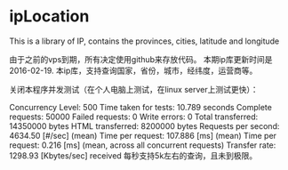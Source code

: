 # ipLocation
This is a library of IP, contains the provinces, cities, latitude and longitude

由于之前的vps到期，所有决定使用github来存放代码。
本期ip库更新时间是2016-02-19.
本ip库，支持查询国家，省份，城市，经纬度，运营商等。

关闭本程序并发测试（在个人电脑上测试，在linux server上测试更快）：

Concurrency Level:      500
Time taken for tests:   10.789 seconds
Complete requests:      50000
Failed requests:        0
Write errors:           0
Total transferred:      14350000 bytes
HTML transferred:       8200000 bytes
Requests per second:    4634.50 [#/sec] (mean)
Time per request:       107.886 [ms] (mean)
Time per request:       0.216 [ms] (mean, across all concurrent requests)
Transfer rate:          1298.93 [Kbytes/sec] received
每秒支持5k左右的查询，且未到极限。


